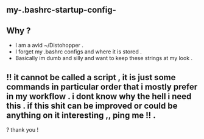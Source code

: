 ## my-.bashrc-startup-config-

## Why ?
- I am a avid ~/Distohopper . 
- I forget my .bashrc configs and where it is stored .
- Basically im dumb and silly and want to keep these strings  at my look .

## !! it cannot be called a script , it is just some commands in particular order that i mostly prefer in my workflow . i dont know why the hell i need this . if this shit can be improved or could be anything on it interesting ,, ping me !! .
? thank you !
